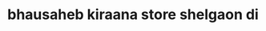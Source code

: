 ---
title: "bhausaheb kiraana store shelgaon di"
url: /shelgaon-di/bhausaheb-kiraana-store-shelgaon-di/
shop: supermarket
---